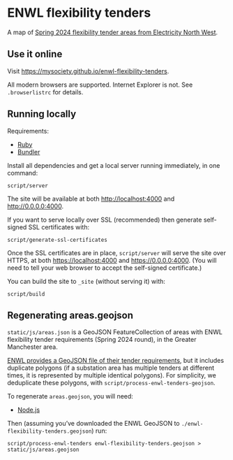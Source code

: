 # ENWL flexibility tenders

A map of [Spring 2024 flexibility tender areas from Electricity North West](https://electricitynorthwest.opendatasoft.com/explore/dataset/enwl-flexibility-tender-site-requirements/information/).

## Use it online

Visit <https://mysociety.github.io/enwl-flexibility-tenders>.

All modern browsers are supported. Internet Explorer is not. See `.browserlistrc` for details.

## Running locally

Requirements:

- [Ruby](https://www.ruby-lang.org/en/documentation/installation/)
- [Bundler](https://bundler.io/#getting-started)

Install all dependencies and get a local server running immediately, in one command:

    script/server

The site will be available at both <http://localhost:4000> and <http://0.0.0.0:4000>.

If you want to serve locally over SSL (recommended) then generate self-signed SSL certificates with:

    script/generate-ssl-certificates

Once the SSL certificates are in place, `script/server` will serve the site over HTTPS, at both <https://localhost:4000> and <https://0.0.0.0:4000>. (You will need to tell your web browser to accept the self-signed certificate.)

You can build the site to `_site` (without serving it) with:

    script/build

## Regenerating areas.geojson

`static/js/areas.json` is a GeoJSON FeatureCollection of areas with ENWL flexibility tender requirements (Spring 2024 round), in the Greater Manchester area.

[ENWL provides a GeoJSON file of their tender requirements](https://electricitynorthwest.opendatasoft.com/explore/dataset/enwl-flexibility-tender-site-requirements/export/), but it includes duplicate polygons (if a substation area has multiple tenders at different times, it is represented by multiple identical polygons). For simplicity, we deduplicate these polygons, with `script/process-enwl-tenders-geojson`.

To regenerate `areas.geojson`, you will need:

- [Node.js](https://nodejs.org)

Then (assuming you’ve downloaded the ENWL GeoJSON to `./enwl-flexibility-tenders.geojson`) run:

    script/process-enwl-tenders enwl-flexibility-tenders.geojson > static/js/areas.geojson
